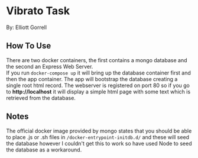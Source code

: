 # Vibrato Task
By: Elliott Gorrell

## How To Use
There are two docker containers, the first contains a mongo database and the second an Express Web Server.  
If you run `docker-compose up` it will bring up the database container first and then the app container. The app will bootstrap the database creating a single root html record. The webserver is registered on port 80 so if you go to **http://localhost** it will display a simple html page with some text which is retrieved from the database.

## Notes
The official docker image provided by mongo states that you should be able to place .js or .sh files in `/docker-entrypoint-initdb.d/` and these will seed the database however I couldn't get this to work so have used Node to seed the database as a workaround.